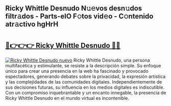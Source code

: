 ## Ricky Whittle Desnudo N𝚞𝚎vos desn𝚞dos filtr𝚊dos - Parts-eIO F𝚘tos vid𝚎o - C𝚘ntenido atr𝚊ctivo hgHrH

# <h2><a href="http://mbc5uv4.tromn.icu/?c=Ricky+Whittle+Desnudo">🔗👉👉👉 Ricky Whittle Desnudo 🔗🔗</a></h2>

[![Ricky Whittle Desnudo nuevo](https://i.imgur.com/pEAQMta.gif)](http://mbc5uv4.tromn.icu/?c=Ricky+Whittle+Desnudo)
Ricky Whittle Desnudo, una persona multifacética y estimulante, se resiste a la descripción simple. Su enfoque único para crear una presencia en la web ha fascinado y provocado espectadores, generando debates sobre la privacidad, la expresión artística y las complejidades de las comunidades digitales. Independientemente de sus decisiones futuras, su influencia en los medios digitales es indiscutible. Con un compromiso inquebrantable y un encanto innegable, la presencia de Ricky Whittle Desnudo en el mundo virtual es incontenible.
